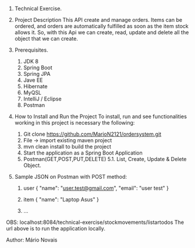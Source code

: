 1. Technical Exercise.

2. Project Description
   This API create and manage orders.
   Items can be ordered, and orders are automatically fulfilled as soon as the item stock allows it.
   So, with this Api we can create, read, update and delete all the object that we can create.
   
3. Prerequisites.
   1. JDK 8
   2. Spring Boot
   3. Spring JPA
   4. Jave EE
   5. Hibernate
   6. MyQSL
   7. IntelliJ / Eclipse
   8. Postman

4. How to Install and Run the Project
   To install, run and see functionalities working in this project is necessary the following:
   1. Git clone https://github.com/MarioN2121/ordersystem.git
   2. File -> import existing maven project
   3. mvn clean install to build the project
   4. Start the application as a Spring Boot Application
   5. Postman(GET,POST,PUT,DELETE)
      5.1. List, Create, Update & Delete Object.

5. Sample JSON on Postman with POST method:
      1. user
         {
            "name": "user.test@gmail.com",
            "email": "user test"
         }
   
      2. item
         {
            "name": "Laptop Asus"
         }
      3. ...

OBS: localhost:8084/technical-exercise/stockmovements/listartodos
The url above is to run the application locally.


Author: Mário Novais